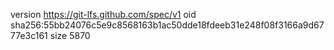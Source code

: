 version https://git-lfs.github.com/spec/v1
oid sha256:55bb24076c5e9c8568163b1ac50dde18fdeeb31e248f08f3166a9d6777e3c161
size 5870
